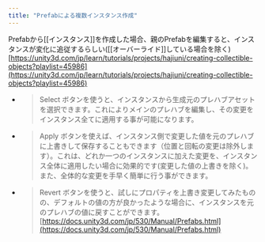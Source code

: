 ```yaml
---
title: "Prefabによる複数インスタンス作成"
---
```


Prefabから[[インスタンス]]を作成した場合、親のPrefabを編集すると、インスタンスが変化に追従するらしい([[オーバーライド]]している場合を除く)
[https://unity3d.com/jp/learn/tutorials/projects/hajiuni/creating-collectible-objects?playlist=45986](https://unity3d.com/jp/learn/tutorials/projects/hajiuni/creating-collectible-objects?playlist=45986)

- > Select ボタンを使うと、インスタンスから生成元のプレハブアセットを選択できます。これによりメインのプレハブを編集し、その変更をインスタンス全てに適用する事が可能になります。
- > Apply ボタンを使えば、インスタンス側で変更した値を元のプレハブに上書きして保存することもできます（位置と回転の変更は除外します）。これは、どれか一つのインスタンスに加えた変更を、インスタンス全体に適用したい場合に効果的です(変更した値の上書きを除く)。また、全体的な変更を手早く簡単に行う事ができます。
- > Revert ボタンを使うと、試しにプロパティを上書き変更してみたものの、デフォルトの値の方が良かったような場合に、インスタンスを元のプレハブの値に戻すことができます。
[https://docs.unity3d.com/jp/530/Manual/Prefabs.html](https://docs.unity3d.com/jp/530/Manual/Prefabs.html)